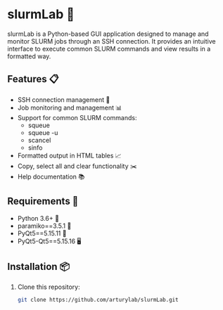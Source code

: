 # slurmLab 🚀

slurmLab is a Python-based GUI application designed to manage and monitor SLURM jobs through an SSH connection. It provides an intuitive interface to execute common SLURM commands and view results in a formatted way.

## Features 📋

- SSH connection management 📡
- Job monitoring and management 📊
- Support for common SLURM commands:
  - squeue
  - squeue -u
  - scancel
  - sinfo
- Formatted output in HTML tables 📈
- Copy, select all and clear functionality ✂️
- Help documentation 📚

## Requirements 🧩

- Python 3.6+ 🐍
- paramiko==3.5.1 🔑
- PyQt5==5.15.11 🎨
- PyQt5-Qt5==5.15.16 🖥️

## Installation 📦

1. Clone this repository:
   ```bash
   git clone https://github.com/arturylab/slurmLab.git
